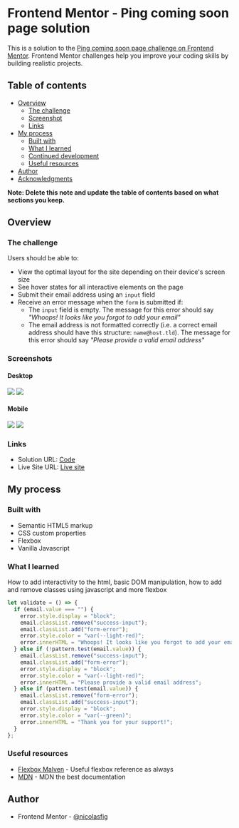# Frontend Mentor - Ping coming soon page solution

This is a solution to the [Ping coming soon page challenge on Frontend Mentor](https://www.frontendmentor.io/challenges/ping-single-column-coming-soon-page-5cadd051fec04111f7b848da). Frontend Mentor challenges help you improve your coding skills by building realistic projects.

## Table of contents

- [Overview](#overview)
  - [The challenge](#the-challenge)
  - [Screenshot](#screenshot)
  - [Links](#links)
- [My process](#my-process)
  - [Built with](#built-with)
  - [What I learned](#what-i-learned)
  - [Continued development](#continued-development)
  - [Useful resources](#useful-resources)
- [Author](#author)
- [Acknowledgments](#acknowledgments)

**Note: Delete this note and update the table of contents based on what sections you keep.**

## Overview

### The challenge

Users should be able to:

- View the optimal layout for the site depending on their device's screen size
- See hover states for all interactive elements on the page
- Submit their email address using an `input` field
- Receive an error message when the `form` is submitted if:
  - The `input` field is empty. The message for this error should say _"Whoops! It looks like you forgot to add your email"_
  - The email address is not formatted correctly (i.e. a correct email address should have this structure: `name@host.tld`). The message for this error should say _"Please provide a valid email address"_

### Screenshots

#### Desktop

![](./images/desktop_view.png)
![](./images/desktop_error.png)

#### Mobile

![](./images/mobile_view.png)
![](./images//mobile_error.png)

### Links

- Solution URL: [Code](https://github.com/nicolasfig/interactive-rating-component)
- Live Site URL: [Live site](https://nicolasfig.github.io/interactive-rating-component/)

## My process

### Built with

- Semantic HTML5 markup
- CSS custom properties
- Flexbox
- Vanilla Javascript

### What I learned

How to add interactivity to the html, basic DOM manipulation, how to add and remove classes using javascript and more flexbox

```javascript
let validate = () => {
  if (email.value === "") {
    error.style.display = "block";
    email.classList.remove("success-input");
    email.classList.add("form-error");
    error.style.color = "var(--light-red)";
    error.innerHTML = "Whoops! It looks like you forgot to add your email";
  } else if (!pattern.test(email.value)) {
    email.classList.remove("success-input");
    email.classList.add("form-error");
    error.style.display = "block";
    error.style.color = "var(--light-red)";
    error.innerHTML = "Please provide a valid email address";
  } else if (pattern.test(email.value)) {
    email.classList.remove("form-error");
    email.classList.add("success-input");
    error.style.display = "block";
    error.style.color = "var(--green)";
    error.innerHTML = "Thank you for your support!";
  }
};
```

### Useful resources

- [Flexbox Malven](https://flexbox.malven.co/) - Useful flexbox reference as always
- [MDN](https://developer.mozilla.org/en-US/) - MDN the best documentation

## Author

- Frontend Mentor - [@nicolasfig](https://www.frontendmentor.io/profile/nicolasfig)
